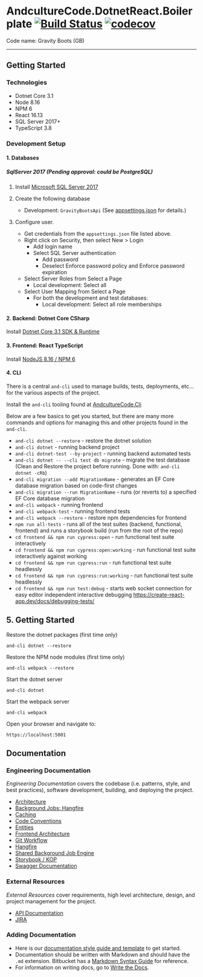 # AndcultureCode.DotnetReact.Boilerplate [![Build Status](https://travis-ci.org/AndcultureCode/AndcultureCode.DotnetReact.Boilerplate.svg?branch=master)](https://travis-ci.org/AndcultureCode/AndcultureCode.DotnetReact.Boilerplate) [![codecov](https://codecov.io/gh/AndcultureCode/AndcultureCode.DotnetReact.Boilerplate/branch/master/graph/badge.svg)](https://codecov.io/gh/AndcultureCode/AndcultureCode.DotnetReact.Boilerplate)

Code name: Gravity Boots (GB)

---

## Getting Started

### Technologies

-   Dotnet Core 3.1
-   Node 8.16
-   NPM 6
-   React 16.13
-   SQL Server 2017+
-   TypeScript 3.8

### Development Setup

#### 1. Databases

##### SqlServer 2017 (Pending approval: could be PostgreSQL)

1. Install [Microsoft SQL Server 2017](https://www.microsoft.com/en-us/sql-server/sql-server-downloads)

2. Create the following database

    - Development: `GravityBootsApi` (See [appsettings.json](./dotnet/api/Presentation/Web/appsettings.json) for details.)

3. Configure user.
    - Get credentials from the `appsettings.json` file listed above.
    - Right click on Security, then select New > Login
        - Add login name
        - Select SQL Server authentication
            - Add password
            - Deselect Enforce password policy and Enforce password expiration
    - Select Server Roles from Select a Page
        - Local development: Select all
    - Select User Mapping from Select a Page
        - For both the development and test databases:
            - Local development: Select all role memberships

#### 2. Backend: Dotnet Core CSharp

Install [Dotnet Core 3.1 SDK & Runtime](https://dotnet.microsoft.com/download/dotnet-core/3.1)

#### 3. Frontend: React TypeScript

Install [NodeJS 8.16 / NPM 6](https://nodejs.org/dist/latest-v8.x/node-v8.16.1-x64.msi)

#### 4. CLI

There is a central `and-cli` used to manage builds, tests, deployments, etc... for the various aspects of the project.

Install the `and-cli` tooling found at [AndcultureCode.Cli](https://github.com/AndcultureCode/AndcultureCode.Cli)

Below are a few basics to get you started, but there are many more commands and options for managing this and other projects found in the `and-cli`.

-   `and-cli dotnet --restore` - restore the dotnet solution
-   `and-cli dotnet` - running backend project
-   `and-cli dotnet-test --by-project` - running backend automated tests
-   `and-cli dotnet -- --cli test db migrate` - migrate the test database (Clean and Restore the project before running. Done with: `and-cli dotnet -cRb`)
-   `and-cli migration --add MigrationName` - generates an EF Core database migration based on code-first changes
-   `and-cli migration --run MigrationName` - runs (or reverts to) a specified EF Core database migration
-   `and-cli webpack` - running frontend
-   `and-cli webpack-test` - running frontend tests
-   `and-cli webpack --restore` - restore npm dependencies for frontend
-   `npm run all-tests` - runs all of the test suites (backend, functional, frontend) and runs a storybook build (run from the root of the repo)
-   `cd frontend && npm run cypress:open` - run functional test suite interactively
-   `cd frontend && npm run cypress:open:working` - run functional test suite interactively against working
-   `cd frontend && npm run cypress:run` - run functional test suite headlessly
-   `cd frontend && npm run cypress:run:working` - run functional test suite headlessly
-   `cd frontend && npm run test:debug` - starts web socket connection for easy editor independent interactive debugging https://create-react-app.dev/docs/debugging-tests/

## 5. Getting Started

Restore the dotnet packages (first time only)

    and-cli dotnet --restore

Restore the NPM node modules (first time only)

    and-cli webpack --restore

Start the dotnet server

    and-cli dotnet

Start the webpack server

    and-cli webpack

Open your browser and navigate to:

    https://localhost:5001

## Documentation

### Engineering Documentation

_Engineering Documentation_ covers the codebase (i.e. patterns, style, and best practices), software development, building, and deploying the project.

-   [Architecture](./documentation/onion-architecture.md)
-   [Background Jobs: Hangfire](./documentation/hangfire.md)
-   [Caching](./documentation/caching.md)
-   [Code Conventions](./documentation/code-conventions.md)
-   [Entities](./documentation/entities.md)
-   [Frontend Architecture](./documentation/frontend-architecture.md)
-   [Git Workflow](./documentation/git-workflow.md)
-   [Hangfire](./documentation/hangfire.md)
-   [Shared Background Job Engine](./documentation/job-engine.md)
-   [Storybook / KOP](./documentation/storybook.md)
-   [Swagger Documentation](./documentation/caching.md)

### External Resources

_External Resources_ cover requirements, high level architecture, design, and project management for the project.

-   [API Documentation](https://localhost:5001/api/docs)
-   [JIRA](https://andculture.atlassian.net/jira/software/projects/GB/boards/301)

### Adding Documentation

-   Here is our [documentation style guide and template](./documentation/documentation-style-guide-and-template.md) to get started.
-   Documentation should be written with Markdown and should have the `.md` extension. Bitbucket has a [Markdown Syntax Guide](https://confluence.atlassian.com/bitbucketserver/markdown-syntax-guide-776639995.html) for reference.
-   For information on writing docs, go to [Write the Docs](https://www.writethedocs.org/).
